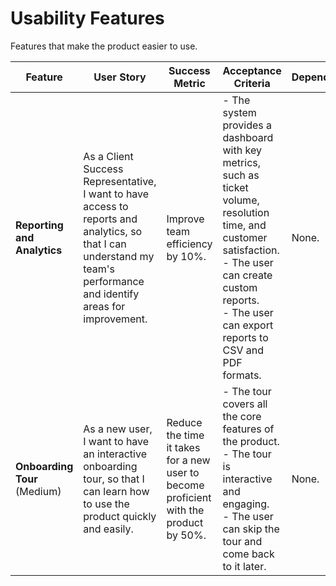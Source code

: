 # Usability Features

Features that make the product easier to use.

| Feature                      | User Story                                                                                                                                                             | Success Metric                                                                        | Acceptance Criteria                                                                                                                                                                                                      | Dependencies | Technical Notes                                                                         |
| ---------------------------- | ---------------------------------------------------------------------------------------------------------------------------------------------------------------------- | ------------------------------------------------------------------------------------- | ------------------------------------------------------------------------------------------------------------------------------------------------------------------------------------------------------------------------ | ------------ | --------------------------------------------------------------------------------------- |
| **Reporting and Analytics**  | As a Client Success Representative, I want to have access to reports and analytics, so that I can understand my team's performance and identify areas for improvement. | Improve team efficiency by 10%.                                                       | - The system provides a dashboard with key metrics, such as ticket volume, resolution time, and customer satisfaction.<br>- The user can create custom reports.<br>- The user can export reports to CSV and PDF formats. | None.        | This feature will use a data visualization library to create the dashboard and reports. |
| **Onboarding Tour** (Medium) | As a new user, I want to have an interactive onboarding tour, so that I can learn how to use the product quickly and easily.                                           | Reduce the time it takes for a new user to become proficient with the product by 50%. | - The tour covers all the core features of the product.<br>- The tour is interactive and engaging.<br>- The user can skip the tour and come back to it later.                                                            | None.        | This feature will be built using a third-party library for product tours.               |
